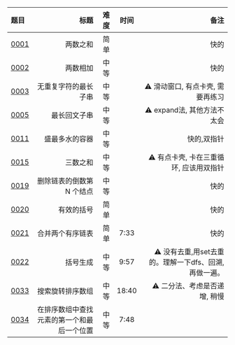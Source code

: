 | 题目           |             标题 | 难度 |  时间   |                               备注 |
|:-------------|---------------:|---:|:-----:|---------------------------------:|
| [0001][0001] |           两数之和 | 简单 |       |                               快的 |
| [0002][0002] |           两数相加 | 中等 |       |                               快的 |
| [0003][0003] |     无重复字符的最长子串 | 中等 |       |          ⚠️    滑动窗口, 有点卡壳, 需要再练习 |
| [0005][0005] |         最长回文子串 | 中等 |       |           ⚠️    expand法, 其他方法不太会 |
| [0011][0011] |        盛最多水的容器 | 中等 |       |                           快的,双指针 |
| [0015][0015] |           三数之和 | 中等 |       |          ⚠️ 有点卡壳, 卡在三重循环, 应该用双指针 |
| [0019][0019] | 删除链表的倒数第 N 个结点 | 中等 |       |                               快的 |
| [0020][0020] |          有效的括号 | 简单 |       |                               快的 |
| [0021][0021] |          合并两个有序链表 | 简单 | 7:33  |                               快的 |
| [0022][0022] |          括号生成 | 中等 | 9:57  | ⚠️ 没有去重,用set去重的。理解一下dfs、回溯,再做一遍。 |
| [0033][0033] |          搜索旋转排序数组 | 中等 | 18:40 |                ⚠️ 二分法、考虑是否递增, 稍慢 |
| [0034][0034] |          在排序数组中查找元素的第一个和最后一个位置 | 中等 | 7:48  |                 |

[0001]: https://leetcode.cn/problems/two-sum/description/?envType=featured-list&envId=Fw9n57OM?envType=featured-list&envId=Fw9n57OM

[0002]: https://leetcode.cn/problems/add-two-numbers/description/?envType=featured-list&envId=Fw9n57OM?envType=featured-list&envId=Fw9n57OM

[0003]: https://leetcode.cn/problems/longest-substring-without-repeating-characters/description/?envType=featured-list&envId=Fw9n57OM?envType=featured-list&envId=Fw9n57OM

[0005]: https://leetcode.cn/problems/longest-palindromic-substring/description/?envType=featured-list&envId=Fw9n57OM?envType=featured-list&envId=Fw9n57OM

[0011]: https://leetcode.cn/problems/container-with-most-water/description/?envType=featured-list&envId=Fw9n57OM?envType=featured-list&envId=Fw9n57OM

[0015]: https://leetcode.cn/problems/3sum/description/?envType=featured-list&envId=Fw9n57OM?envType=featured-list&envId=Fw9n57OM

[0019]: https://leetcode.cn/problems/remove-nth-node-from-end-of-list/description/?envType=featured-list&envId=Fw9n57OM?envType=featured-list&envId=Fw9n57OM

[0020]: https://leetcode.cn/problems/valid-parentheses/description/?envType=featured-list&envId=Fw9n57OM?envType=featured-list&envId=Fw9n57OM

[0021]: https://leetcode.cn/problems/merge-two-sorted-lists/description/?envType=featured-list&envId=Fw9n57OM?envType=featured-list&envId=Fw9n57OM

[0022]: https://leetcode.cn/problems/generate-parentheses/description/?envType=featured-list&envId=Fw9n57OM?envType=featured-list&envId=Fw9n57OM

[0033]: https://leetcode.cn/problems/search-in-rotated-sorted-array/description/?envType=featured-list&envId=Fw9n57OM?envType=featured-list&envId=Fw9n57OM

[0034]: https://leetcode.cn/problems/find-first-and-last-position-of-element-in-sorted-array/description/?envType=featured-list&envId=Fw9n57OM?envType=featured-list&envId=Fw9n57OM

[0039]: https://leetcode.cn/problems/combination-sum/description/?envType=featured-list&envId=Fw9n57OM?envType=featured-list&envId=Fw9n57OM

[0042]: https://leetcode.cn/problems/trapping-rain-water/?envType=featured-list&envId=Fw9n57OM%3FenvType%3Dfeatured-list&envId=Fw9n57OM

[0048]: https://leetcode.cn/problems/rotate-image/description/?envType=featured-list&envId=Fw9n57OM?envType=featured-list&envId=Fw9n57OM

[0053]:
[0055]:

[0056]:
[0062]:

[0064]:
[0070]:

[0072]:
[0075]:

[0078]:
[0094]:

[0096]:
[0098]:

[0101]:
[0102]:

[0103]:
[0104]:

[0105]:
[0106]:

[0109]:
[0111]:

[0114]:
[0121]:

[0122]:
[0124]:

[0128]:
[0129]:

[0136]:
[0141]:

[0142]:
[0146]:

[0148]:
[0152]:

[0155]:
[0160]:

[0169]:
[0189]:

[0200]:
[0206]:

[0209]:
[0215]:

[0225]:
[0226]:

[0234]:
[0236]:

[0238]:
[0283]:

[0287]:
[0297]:

[0300]:
[0328]:

[0331]:
[0448]:

[0482]:
[0543]:

[0617]:
[0646]:

[0647]:
[0695]:

[0889]:
[1028]:

[1115]:
[LCR115]:


